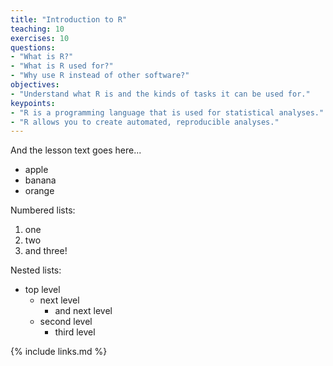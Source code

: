 ```yaml
---
title: "Introduction to R"
teaching: 10
exercises: 10
questions:
- "What is R?"
- "What is R used for?"
- "Why use R instead of other software?"
objectives:
- "Understand what R is and the kinds of tasks it can be used for."
keypoints:
- "R is a programming language that is used for statistical analyses."
- "R allows you to create automated, reproducible analyses."
---
```


And the lesson text goes here...

- apple
- banana
- orange

Numbered lists:

1. one
1. two
1. and three!

Nested lists:

- top level
  - next level
    - and next level
  - second level
    - third level

{% include links.md %}
